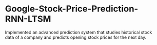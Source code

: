 # Google-Stock-Price-Prediction-RNN-LTSM
Implemented an advanced prediction system that studies historical stock data of a company and predicts opening stock prices for the next day.
